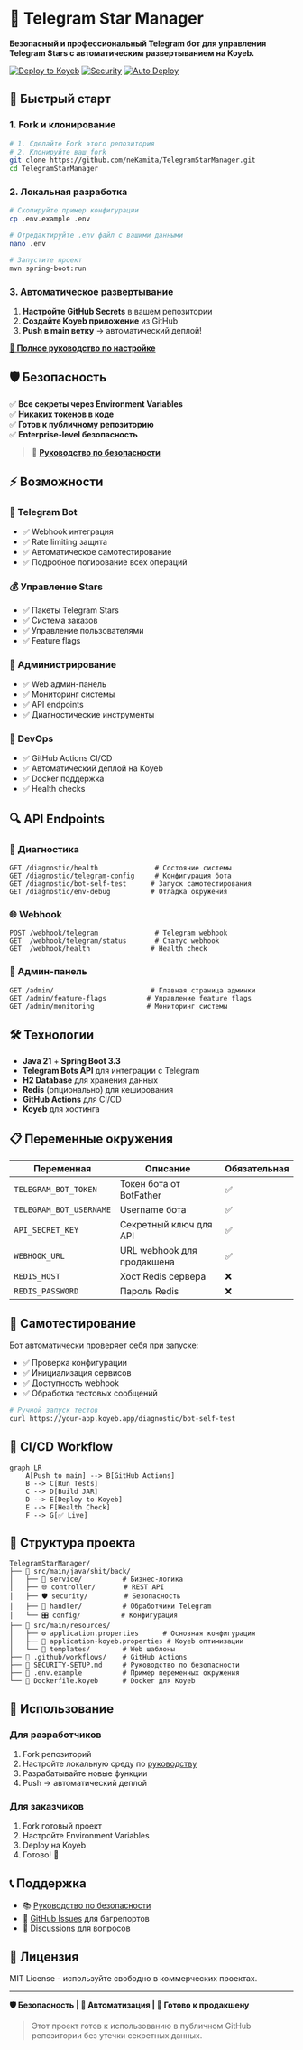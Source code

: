 # 🤖 Telegram Star Manager

**Безопасный и профессиональный Telegram бот для управления Telegram Stars с автоматическим развертыванием на Koyeb.**

[![Deploy to Koyeb](https://img.shields.io/badge/Deploy%20to-Koyeb-00D9FF?style=for-the-badge&logo=koyeb)](https://app.koyeb.com)
[![Security](https://img.shields.io/badge/Security-Environment%20Variables-green?style=for-the-badge&logo=shield)](./SECURITY-SETUP.md)
[![Auto Deploy](https://img.shields.io/badge/Auto%20Deploy-GitHub%20Actions-blue?style=for-the-badge&logo=github)](/.github/workflows/deploy.yml)

## 🚀 Быстрый старт

### 1. Fork и клонирование
```bash
# 1. Сделайте Fork этого репозитория
# 2. Клонируйте ваш fork
git clone https://github.com/neKamita/TelegramStarManager.git
cd TelegramStarManager
```

### 2. Локальная разработка
```bash
# Скопируйте пример конфигурации
cp .env.example .env

# Отредактируйте .env файл с вашими данными
nano .env

# Запустите проект
mvn spring-boot:run
```

### 3. Автоматическое развертывание
1. **Настройте GitHub Secrets** в вашем репозитории
2. **Создайте Koyeb приложение** из GitHub
3. **Push в main ветку** → автоматический деплой!

[📖 **Полное руководство по настройке**](./SECURITY-SETUP.md)

## 🛡️ Безопасность

✅ **Все секреты через Environment Variables**  
✅ **Никаких токенов в коде**  
✅ **Готов к публичному репозиторию**  
✅ **Enterprise-level безопасность**  

> 🔐 [**Руководство по безопасности**](./SECURITY-SETUP.md)

## ⚡ Возможности

### 🤖 Telegram Bot
- ✅ Webhook интеграция
- ✅ Rate limiting защита
- ✅ Автоматическое самотестирование
- ✅ Подробное логирование всех операций

### 💰 Управление Stars
- ✅ Пакеты Telegram Stars
- ✅ Система заказов
- ✅ Управление пользователями
- ✅ Feature flags

### 🔧 Администрирование
- ✅ Web админ-панель
- ✅ Мониторинг системы
- ✅ API endpoints
- ✅ Диагностические инструменты

### 🚀 DevOps
- ✅ GitHub Actions CI/CD
- ✅ Автоматический деплой на Koyeb
- ✅ Docker поддержка
- ✅ Health checks

## 🔍 API Endpoints

### 🏥 Диагностика
```
GET /diagnostic/health              # Состояние системы
GET /diagnostic/telegram-config     # Конфигурация бота
GET /diagnostic/bot-self-test      # Запуск самотестирования
GET /diagnostic/env-debug          # Отладка окружения
```

### 🌐 Webhook
```
POST /webhook/telegram              # Telegram webhook
GET  /webhook/telegram/status       # Статус webhook
GET  /webhook/health               # Health check
```

### 👑 Админ-панель
```
GET /admin/                        # Главная страница админки
GET /admin/feature-flags          # Управление feature flags
GET /admin/monitoring             # Мониторинг системы
```

## 🛠️ Технологии

- **Java 21** + **Spring Boot 3.3**
- **Telegram Bots API** для интеграции с Telegram
- **H2 Database** для хранения данных
- **Redis** (опционально) для кеширования
- **GitHub Actions** для CI/CD
- **Koyeb** для хостинга

## 📋 Переменные окружения

| Переменная | Описание | Обязательная |
|------------|----------|--------------|
| `TELEGRAM_BOT_TOKEN` | Токен бота от BotFather | ✅ |
| `TELEGRAM_BOT_USERNAME` | Username бота | ✅ |
| `API_SECRET_KEY` | Секретный ключ для API | ✅ |
| `WEBHOOK_URL` | URL webhook для продакшена | ✅ |
| `REDIS_HOST` | Хост Redis сервера | ❌ |
| `REDIS_PASSWORD` | Пароль Redis | ❌ |

## 🧪 Самотестирование

Бот автоматически проверяет себя при запуске:

- ✅ Проверка конфигурации
- ✅ Инициализация сервисов  
- ✅ Доступность webhook
- ✅ Обработка тестовых сообщений

```bash
# Ручной запуск тестов
curl https://your-app.koyeb.app/diagnostic/bot-self-test
```

## 🔄 CI/CD Workflow

```mermaid
graph LR
    A[Push to main] --> B[GitHub Actions]
    B --> C[Run Tests]
    C --> D[Build JAR]
    D --> E[Deploy to Koyeb]
    E --> F[Health Check]
    F --> G[✅ Live]
```

## 📁 Структура проекта

```
TelegramStarManager/
├── 📁 src/main/java/shit/back/
│   ├── 🤖 service/          # Бизнес-логика
│   ├── 🌐 controller/       # REST API
│   ├── 🛡️ security/         # Безопасность
│   ├── 📝 handler/          # Обработчики Telegram
│   └── 🎛️ config/          # Конфигурация
├── 📁 src/main/resources/
│   ├── ⚙️ application.properties      # Основная конфигурация
│   ├── 🚀 application-koyeb.properties # Koyeb оптимизации
│   └── 🎨 templates/        # Web шаблоны
├── 📁 .github/workflows/    # GitHub Actions
├── 🔐 SECURITY-SETUP.md     # Руководство по безопасности
├── 📄 .env.example          # Пример переменных окружения
└── 🐳 Dockerfile.koyeb      # Docker для Koyeb
```

## 🤝 Использование

### Для разработчиков
1. Fork репозиторий
2. Настройте локальную среду по [руководству](./SECURITY-SETUP.md)
3. Разрабатывайте новые функции
4. Push → автоматический деплой

### Для заказчиков
1. Fork готовый проект
2. Настройте Environment Variables
3. Deploy на Koyeb
4. Готово! 🎉

## 📞 Поддержка

- 📚 [Руководство по безопасности](./SECURITY-SETUP.md)
- 🔧 [GitHub Issues](../../issues) для багрепортов
- 💬 [Discussions](../../discussions) для вопросов

## 📜 Лицензия

MIT License - используйте свободно в коммерческих проектах.

---

**🛡️ Безопасность | 🚀 Автоматизация | 💼 Готово к продакшену**

> Этот проект готов к использованию в публичном GitHub репозитории без утечки секретных данных.
